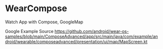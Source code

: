 # WearCompose
Watch App with Compose, GoogleMap



Google Example Source
https://github.com/android/wear-os-samples/blob/main/ComposeAdvanced/app/src/main/java/com/example/android/wearable/composeadvanced/presentation/ui/map/MapScreen.kt
